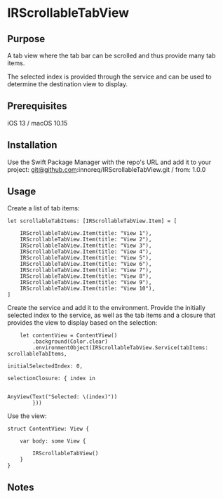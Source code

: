 # IRScrollableTabView

## Purpose

A tab view where the tab bar can be scrolled and thus provide many tab items. 

The selected index is provided through the service and can be used to determine the destination view to display. 

## Prerequisites

iOS 13 / macOS 10.15

## Installation

Use the Swift Package Manager with the repo's URL and add it to your project:
git@github.com:innoreq/IRScrollableTabView.git / from: 1.0.0

## Usage

Create a list of tab items:

	let scrollableTabItems: [IRScrollableTabView.Item] = [
	
		IRScrollableTabView.Item(title: "View 1"),
		IRScrollableTabView.Item(title: "View 2"),
		IRScrollableTabView.Item(title: "View 3"),
		IRScrollableTabView.Item(title: "View 4"),
		IRScrollableTabView.Item(title: "View 5"),
		IRScrollableTabView.Item(title: "View 6"),
		IRScrollableTabView.Item(title: "View 7"),
		IRScrollableTabView.Item(title: "View 8"),
		IRScrollableTabView.Item(title: "View 9"),
		IRScrollableTabView.Item(title: "View 10"),
	]

Create the service and add it to the environment. Provide the initially selected index to the service, as well as the tab items and a closure that provides the view to display based on the selection:

	
		let contentView = ContentView()
			.background(Color.clear)
			.environmentObject(IRScrollableTabView.Service(tabItems: scrollableTabItems,
														   initialSelectedIndex: 0,
														   selectionClosure: { index in
															
															AnyView(Text("Selected: \(index)"))
			}))
	

Use the view:

	struct ContentView: View {	
	
		var body: some View {
	    
			IRScrollableTabView()
	    }
	}
	
	
## Notes

